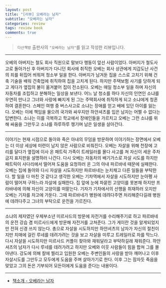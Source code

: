```yaml
---  
layout: post  
title: "[리뷰] 오베라는 남자"  
subtitle: "오베라는 남자"  
categories: review  
tags: review book
comments: true
--- 
```

  
> `다산책방` 출판사의 `"오베라는 남자"`를 읽고 작성한 리뷰입니다.

---

오베의 아버지는 철도 회사 직원으로 말보다 행동이 앞선 사람이었다. 아버지가 철도사고로 돌아가신 후 아버지가 다니던 회사에 취직한 오베는 회사 상관에게 지갑도난 사건의 죄를 뒤집어 씌워져 청소부 일을 한다. 아버지가 남겨둔 집을 스스로 고치기 위해 건축 기술을 배워 건축업에 취직하여 집을 고치게 된다. 하지만 주택보험 사기를 당하게 되고 게다가 옆집의 불이 옮겨붙어 집이 전소된다. 오베는 매일 청소부 일을 하며 자신의 자동차를 조립하고 분해하는 일상을 보낸다. 어느 날 청소를 하다 자신의 인연인 소냐를 우연히 만나고 그녀와 사랑에 빠지게 된 그는 주택회사에 취직하게 되고 소냐에게 청혼하여 결혼한다. 스페인 여행 중 버스사고로 소냐는 장애를 얻고 배에 있던 아이를 잃는다. 오베는 이에 책임을 물으려 국가와 싸우지만 하얀셔츠를 입은 남자는 어쩔 수 없다는 답변한다. 소냐는 이를 극복하고 학교에서 장애인들을 가르치고 오베는 그런 소냐를 위해 싸움을 그만두고 소냐를 하루하루 챙기며 남은 일생을 살아간다.

---

이야기는 현재 시점으로 돌아와 죽은 아내의 무덤을 방문하여 이야기하는 장면에서 오베는 더 이상 세상에 미련이 남지 않은 사람으로 비춰진다. 오베는 자살을 위해 천장에 고리를 달다가 옆집에 이사 온 패트릭 가족이 트레일러를 몰다 사고를 쳐 자신이 세운 주차금지 표지판을 설명하러 나간다. 다시 오베는 자동차의 배기가스로 자살 시도를 하지만 패트릭이 사다리에서 떨어져 도움을 요청하러 온 그의 아내 파르바네 때문에 실패한다. 오베는 집에 돌아와 다시 자살을 시도하지만 파르바네는 눈치채고 다른 일들을 부탁한다. 할 일을 다 마친 것 같다고 생각한 오베는 기차역에서 자살을 시도하지만 눈아펭 사람이 떨어져 구하느라 자살에 실패한다. 집 앞에 눈에 파묻힌 고양이를 못본채 하지만 프라바네에 의해 자신이 고양이를 떠맡는다. 기자가 기차에서의 선행을 취재하러 오지만 오베는 기자를 차고에 가둔다. 그때 파르바네가 병원에 데려다주면 처리해준다길래 병원에 데려다주고 그녀의 부탁으로 운전을 가르친다.

---

소냐의 제자였던 우체부소년 미르사드의 방문에 자전거를 수리해주기로 하고 파르바네의 운전 강습 겸 미르사드에게 방문해 자전거를 고쳐준다. 그가 게이란 것을 알게되었지만 전혀 신경 쓰지 않는다. 총으로 자살을 시도하지만 하얀셔츠의 남자가 자신의 절친이지만 치매에 걸린 루네를 데려가려는 것을 보고 자살을 미루고 트레일러로 차를 막느다. 다시 자살을 시도하지만 미르사드 커플이 찾아와 재워달라고 부탁하길래 재워준다. 하얀셔츠의 남자가 다시 루네를 데려가려고 하지만 오베와 이웃 사람들이 힘을 합쳐 그를 몰아낸다. 강도에 의해 칼에 찔리고 입원한 오베는 주변인들의 사랑을 받아 깨어나고 이후 자살시도를 그만두고 모두에게 도움을 주며 살아가기로 한다. 이후 그는 잠자듯 죽음을 맞았고 그의 돈은 기부되어 모든이에게 도움을 준다는 내용이다.

---

* [책소개 - 오베라는 남자](http://www.yes24.com/Product/Goods/17932082)


